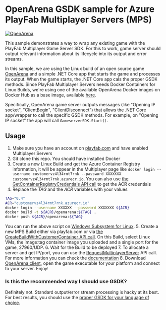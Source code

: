 # OpenArena GSDK sample for Azure PlayFab Multiplayer Servers (MPS)

[![OpenArena](https://vignette.wikia.nocookie.net/openarena/images/9/9e/OpenArena_Collage.jpg/revision/latest?cb=20080625093517)](https://openarena.fandom.com/wiki/Main_Page)

This sample demonstrates a way to wrap any existing game with the PlayFab Multiplayer Game Server SDK. For this to work, game server should output relevant information about its lifecycle into its output and error streams.

In this sample, we are using the Linux build of an open source game [OpenArena](https://openarena.fandom.com/wiki/Main_Page) and a simple .NET Core app that starts the game and processes its output. When the game starts, the .NET Core app cals the proper GSDK methods. Since PlayFab Multiplayer Servers needs Docker Containers for Linux Builds, we're using one of the available OpenArena Docker images on Docker Hub as a base image, available [here](https://hub.docker.com/r/fgracia/openarena).

Specifically, OpenArena game server outputs messages (like "Opening IP socket", "ClientBegin", "ClientDisconnect") that allows the .NET Core app/wrapper to call the specific GSDK methods. For example, on "Opening IP socket" the app will call `GameserverSDK.Start()`.

## Usage

1. Make sure you have an account on [playfab.com](https://www.playfab.com) and have enabled Multiplayer Servers
2. Git clone this repo. You should have installed Docker
3. Create a new Linux Build and get the Azure Container Registry information, it will be appear in the Multiplayer page like `docker login --username customervz4l34rmt7rnk --password XXXXXXX customervz4l34rmt7rnk.azurecr.io`. You can also use [the GetContainerRegistryCredentials API call](https://docs.microsoft.com/en-gb/rest/api/playfab/multiplayer/multiplayerserver/getcontainerregistrycredentials?view=playfab-rest) to get the ACR credentials
4. Replace the *TAG* and the *ACR* variables with your values
```bash
TAG="0.4"
ACR="customervz4l34rmt7rnk.azurecr.io"
docker login --username XXXXXX --password XXXXXXX ${ACR}
docker build -t ${ACR}/openarena:${TAG} .
docker push ${ACR}/openarena:${TAG}
```
You can run the above script on [Windows Subsystem for Linux](https://docs.microsoft.com/en-us/windows/wsl/wsl2-index).
5. Create a new MPS Build either via playfab.com or via [the CreateBuildWithCustomerContainer API call](https://docs.microsoft.com/en-gb/rest/api/playfab/multiplayer/multiplayerserver/createbuildwithcustomcontainer?view=playfab-rest). On this Build, select Linux VMs, the image:tag container image you uploaded and a single port for the game, 27960/UDP. 
6. Wait for the Build to be deployed
7. To allocate a server and get IP/port, you can use the [RequestMultiplayerServer](https://docs.microsoft.com/en-gb/rest/api/playfab/multiplayer/multiplayerserver/requestmultiplayerserver?view=playfab-rest) API call. For more information you can check the [documentation](https://docs.microsoft.com/en-us/gaming/playfab/features/multiplayer/servers)
8. Download [OpenArena client](https://openarena.fandom.com/wiki/Main_Page), open the game executable for your platform and connect to your server. Enjoy!

### Is this the recommended way I should use GSDK?

Definitely not. Standard output/error stream processing is hacky at its best. For best results, you should use the [proper GSDK for your language of choice](https://github.com/PlayFab/gsdk).